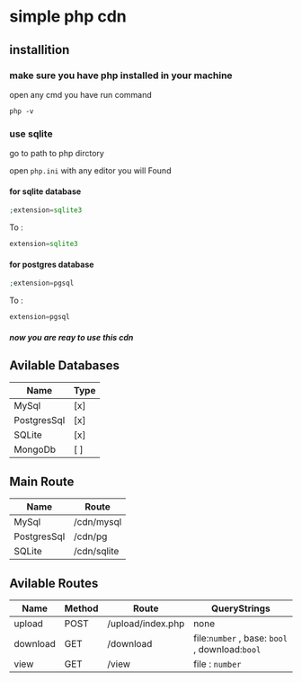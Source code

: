 # simple php cdn

## installition

### make sure you have php installed in your machine

open any cmd you have run command

```bach
php -v
```

### use sqlite

go to path to php dirctory

open `php.ini` with any editor
you will Found

#### for sqlite database

```php
;extension=sqlite3
```

To :

```php
extension=sqlite3
```

#### for postgres database

```php
;extension=pgsql
```

To :

```php
extension=pgsql
```

##### now you are reay to use this cdn

## Avilable Databases

|     Name    |  Type  |
| ----------- | ------ |
|    MySql    |   [x]  |
| PostgresSql |   [x]  |
|    SQLite   |   [x]  |
|    MongoDb  |   [ ]  |

## Main Route

|     Name    |       Route   |
| ----------- | ------------- |
|    MySql    |  /cdn/mysql   |
| PostgresSql |    /cdn/pg    |
|    SQLite   |  /cdn/sqlite  |

## Avilable Routes

|   Name   | Method |         Route           |                     QueryStrings               |
| -------- | ------ | ----------------------- | ---------------------------------------------- |
|  upload  |  POST  |      /upload/index.php  |                     none                       |
| download |   GET  |          /download      | file:`number` , base: `bool` , download:`bool` |
|   view   |   GET  |          /view          |                 file : `number`                |
